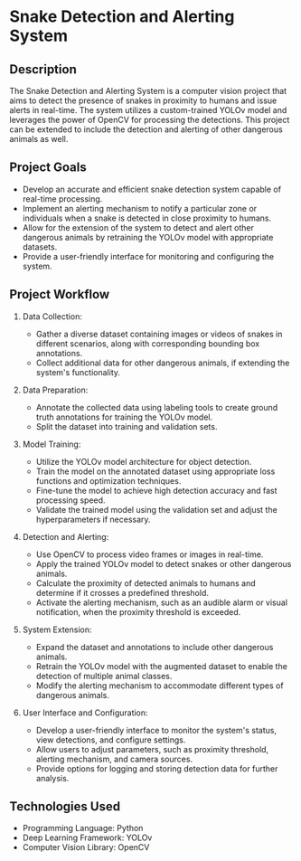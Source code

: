 # Snake Detection and Alerting System

## Description
The Snake Detection and Alerting System is a computer vision project that aims to detect the presence of snakes in proximity to humans and issue alerts in real-time. The system utilizes a custom-trained YOLOv model and leverages the power of OpenCV for processing the detections. This project can be extended to include the detection and alerting of other dangerous animals as well.

## Project Goals
- Develop an accurate and efficient snake detection system capable of real-time processing.
- Implement an alerting mechanism to notify a particular zone or individuals when a snake is detected in close proximity to humans.
- Allow for the extension of the system to detect and alert other dangerous animals by retraining the YOLOv model with appropriate datasets.
- Provide a user-friendly interface for monitoring and configuring the system.

## Project Workflow
1. Data Collection:
   - Gather a diverse dataset containing images or videos of snakes in different scenarios, along with corresponding bounding box annotations.
   - Collect additional data for other dangerous animals, if extending the system's functionality.

2. Data Preparation:
   - Annotate the collected data using labeling tools to create ground truth annotations for training the YOLOv model.
   - Split the dataset into training and validation sets.

3. Model Training:
   - Utilize the YOLOv model architecture for object detection.
   - Train the model on the annotated dataset using appropriate loss functions and optimization techniques.
   - Fine-tune the model to achieve high detection accuracy and fast processing speed.
   - Validate the trained model using the validation set and adjust the hyperparameters if necessary.

4. Detection and Alerting:
   - Use OpenCV to process video frames or images in real-time.
   - Apply the trained YOLOv model to detect snakes or other dangerous animals.
   - Calculate the proximity of detected animals to humans and determine if it crosses a predefined threshold.
   - Activate the alerting mechanism, such as an audible alarm or visual notification, when the proximity threshold is exceeded.

5. System Extension:
   - Expand the dataset and annotations to include other dangerous animals.
   - Retrain the YOLOv model with the augmented dataset to enable the detection of multiple animal classes.
   - Modify the alerting mechanism to accommodate different types of dangerous animals.

6. User Interface and Configuration:
   - Develop a user-friendly interface to monitor the system's status, view detections, and configure settings.
   - Allow users to adjust parameters, such as proximity threshold, alerting mechanism, and camera sources.
   - Provide options for logging and storing detection data for further analysis.

## Technologies Used
- Programming Language: Python
- Deep Learning Framework: YOLOv
- Computer Vision Library: OpenCV



